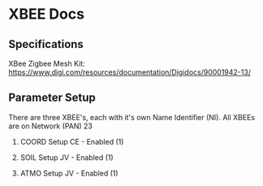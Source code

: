 # XBEE Docs

## Specifications
XBee Zigbee Mesh Kit: https://www.digi.com/resources/documentation/Digidocs/90001942-13/

## Parameter Setup
There are three XBEE's, each with it's own Name Identifier (NI). All XBEEs are on Network (PAN) 23

1. COORD Setup
CE - Enabled (1)

2. SOIL Setup
JV - Enabled (1)

3. ATMO Setup
JV - Enabled (1)











